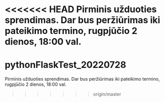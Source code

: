 <<<<<<< HEAD
Pirminis užduoties sprendimas. Dar bus peržiūrimas iki pateikimo termino, rugpjūčio 2 dienos, 18:00 val.
=======
# pythonFlaskTest_20220728
Pirminis užduoties sprendimas. Dar bus peržiūrimas iki pateikimo termino, rugpjūčio 2 dienos, 18:00 val.
>>>>>>> origin/master
